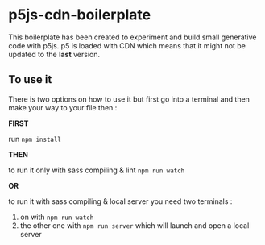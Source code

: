 # p5js-cdn-boilerplate

This boilerplate has been created to experiment and build small generative code with p5js.
p5 is loaded with CDN which means that it might not be updated to the **last** version.

## To use it

There is two options on how to use it but first go into a terminal and then make your way to your file then :

**FIRST**

run `npm install`


**THEN**

to run it only with sass compiling & lint `npm run watch`

**OR**

to run it with sass compiling & local server you need two terminals :
1. on with `npm run watch`
2. the other one with `npm run server` which will launch and open a local server
